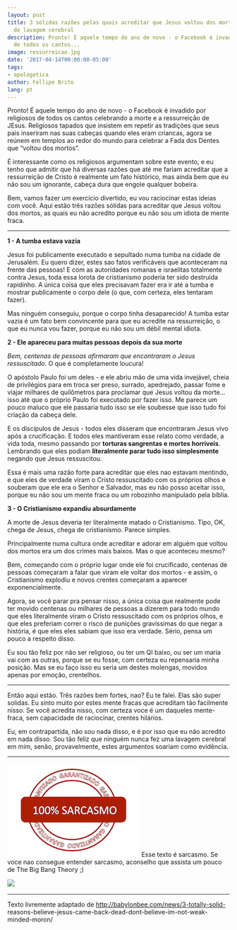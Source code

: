 ```yaml
---
layout: post
title: 3 sólidas razões pelas quais acreditar que Jesus voltou dos mortos é resultado
  de lavagem cerebral
description: Pronto! É aquele tempo do ano de novo - o Facebook é invadido por religiosos
  de todos os cantos...
image: ressurreicao.jpg
date: '2017-04-14T00:00:00-05:00'
tags:
- apologetica
author: Fellipe Brito
lang: pt
---
```


Pronto! É aquele tempo do ano de novo - o Facebook é invadido por religiosos
de todos os cantos celebrando a morte e a ressurreição de JEsus. Religiosos
tapados que insistem em repetir as tradições que seus pais inseriram nas suas
cabeças quando eles eram criancas, agora se reúnem em templos ao redor do
mundo para celebrar a Fada dos Dentes que “voltou dos mortos”.

É interessante como os religiosos argumentam sobre este evento, e eu tenho que
admitir que há diversas razões que até me fariam acreditar que a ressurreição
de Cristo é realmente um fato histórico, mas ainda bem que eu não sou um
ignorante, cabeça dura que engole qualquer bobeira.

Bem, vamos fazer um exercício divertido, eu vou raciocinar estas ideias com
você. Aqui estão três razões sólidas para acreditar que Jesus voltou dos
mortos, as quais eu não acredito porque eu não sou um idiota de mente fraca.

* * *

**1 - A tumba estava vazia**

Jesus foi publicamente executado e sepultado numa tumba na cidade de
Jerusalém. Eu quero dizer, estes sao fatos verificáveis que aconteceram na
frente das pessoas! E com as autoridades romanas e israelitas totalmente
contra Jesus, toda essa lorota de cristianismo poderia ter sido destruída
rapidinho. A única coisa que eles precisavam fazer era ir até a tumba e
mostrar publicamente o corpo dele (o que, com certeza, eles tentaram fazer).

Mas ninguém conseguiu, porque o corpo tinha desaparecido! A tumba estar vazia
é um fato bem convincente para que eu acredite na ressurreição, o que eu nunca
vou fazer, porque eu não sou um débil mental idiota.

**2 - Ele apareceu para muitas pessoas depois da sua morte**

_Bem, centenas de pessoas afirmaram que encontraram o Jesus ressuscitado._ O
que é completamente loucura!

O apóstolo Paulo foi um deles - e ele abriu mão de uma vida invejável, cheia
de privilégios para em troca ser preso, surrado, apedrejado, passar fome e
viajar milhares de quilômetros para proclamar que Jesus voltou da morte… isso
até que o próprio Paulo foi executado por fazer isso. Me parece um pouco
maluco que ele passaria tudo isso se ele soubesse que isso tudo foi criação da
cabeça dele.

E os discípulos de Jesus - todos eles disseram que encontraram Jesus vivo após
a crucificação. E todos eles mantiveram esse relato como verdade, a vida toda,
mesmo passando por **torturas sangrentas e mortes horríveis**. Lembrando que
eles podiam **literalmente parar tudo isso simplesmente** negando que Jesus
ressuscitou.

Essa é mais uma razão forte para acreditar que eles nao estavam mentindo, e
que eles de verdade viram o Cristo ressuscitado com os próprios olhos e
souberam que ele era o Senhor e Salvador, mas eu não posso aceitar isso,
porque eu não sou um mente fraca ou um robozinho manipulado pela bíblia.

**3 - O Cristianismo expandiu absurdamente**

A morte de Jesus deveria ter literalmente matado o Cristianismo. Tipo, OK,
chega de Jesus, chega de cristianismo. Parece simples.

Principalmente numa cultura onde acreditar e adorar em alguém que voltou dos
mortos era um dos crimes mais baixos. Mas o que aconteceu mesmo?

Bem, começando com o próprio lugar onde ele foi crucificado, centenas de
pessoas começaram a falar que viram ele voltar dos mortos - e assim, o
Cristianismo explodiu e novos crentes começaram a aparecer exponencialmente.

Agora, se você parar pra pensar nisso, a única coisa que realmente pode ter
movido centenas ou milhares de pessoas a dizerem para todo mundo que eles
literalmente viram o Cristo ressuscitado com os próprios olhos, e que eles
preferiam correr o risco de punições gravíssimas do que negar a história, é
que eles eles sabiam que isso era verdade. Sério, pensa um pouco a respeito
disso.

Eu sou tão feliz por não ser religioso, ou ter um QI baixo, ou ser um maria
vai com as outras, porque se eu fosse, com certeza eu repensaria minha
posição. Mas se eu faço isso eu seria um destes molengas, movidos apenas por
emoção, crentelhos.

* * *

Então aqui estão. Três razões bem fortes, nao? Eu te falei. Elas são super
solidas. Eu sinto muito por estes mente fracas que acreditam tão facilmente
nisso. Se você acredita nisso, com certeza voce é um daqueles mente-fraca, sem
capacidade de raciocinar, crentes hilários.

Eu, em contrapartida, não sou nada disso, e é por isso que eu não acredito em
nada disso. Sou tão feliz que ninguém nunca fez uma lavagem cerebral em mim,
senão, provavelmente, estes argumentos soariam como evidência.

* * *

![](/img/sello-sarcasmo.jpg) Esse texto é sarcasmo. Se voce nao consegue
entender sarcasmo, aconselho que assista um pouco de The Big Bang Theory ;)

![](https://media.giphy.com/media/pgQY5UuD8DUdi/giphy.gif)

* * *

Texto livremente adaptado de http://babylonbee.com/news/3-totally-solid-
reasons-believe-jesus-came-back-dead-dont-believe-im-not-weak-minded-moron/

